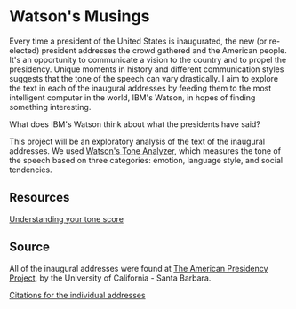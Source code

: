 # Watson's Musings

Every time a president of the United States is inaugurated, the new (or re-elected) president addresses the crowd gathered and the American people.  It's an opportunity to communicate a vision to the country and to propel the presidency.  Unique moments in history and different communication styles suggests that the tone of the speech can vary drastically.  I aim to explore the text in each of the inaugural addresses by feeding them to the most intelligent computer in the world, IBM's Watson, in hopes of finding something interesting.

What does IBM's Watson think about what the presidents have said?

This project will be an exploratory analysis of the text of the inaugural addresses.  We used [Watson's Tone Analyzer](https://tone-analyzer-demo.mybluemix.net/?cm_mc_uid=40744400864214811646461&cm_mc_sid_50200000=1483541399), which measures the tone of the speech based on three categories: emotion, language style, and social tendencies.

## Resources

[Understanding your tone score](https://www.ibm.com/watson/developercloud/doc/tone-analyzer/understanding-tone.shtml)

## Source 

All of the inaugural addresses were found at [The American Presidency Project](http://www.presidency.ucsb.edu/), by the University of California - Santa Barbara.

[Citations for the individual addresses](Citations.md)